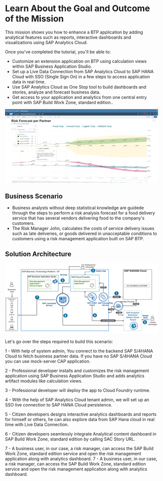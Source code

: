 # Learn About the Goal and Outcome of the Mission

This mission shows you how to enhance a BTP application by adding analytical features such as reports, interactive dashboards and visualizations using SAP Analytics Cloud.

Once you've completed the tutorial, you'll be able to:
*	Customize an extension application on BTP using calculation views within SAP Business Application Studio.
*	Set up a Live Data Connection from SAP Analytics Cloud to SAP HANA Cloud with SSO (Single Sign On) in a few steps to access application data in real time.
*	Use SAP Analytics Cloud as One Stop tool to build dashboards and stories, analyze and forecast business data.
*	Get access to your application and analytics from one central entry point with SAP Build Work Zone, standard edition..

![Scenario Overview](.\scenario-overview.jpg)

## Business Scenario

* Business analysts without deep statistical knowledge are guidede through the steps to perform a risk analysis forecast for a food delivery service that has several vendors delivering food to the company's customers.
* The Risk Manager John, calculates the costs of service delivery issues such as late deliveries, or goods delivered in unacceptable conditions to customers
using a risk management application built on SAP BTP.

## Solution Architecture

 ![Solution Architecture](.\solution-architecture.jpg)

Let's go over the steps required to build this scenario:

1 - With help of system admin, You connect to the backend SAP S/4HANA Cloud to fetch business partner data. If you have no SAP S/4HANA Cloud you can use mock-server CAP application.

2 - Professional developer installs and customizes the risk management application using SAP Business Application Studio and adds analytics artifact modules like calculation views.

3 - Professional developer will deploy the app to Cloud Foundry runtime.

4 - With the help of SAP Analytics Cloud tenant admin, we will set up an SSO live connection to SAP HANA Cloud persistence.

5 - Citizen developers designs interactive analytics dashboards and reports for himself or others, he can also explore data from SAP Hana cloud in real time with Live Data Connection.

6 - Citizen developers seamlessly integrate Analytical content dashboard in SAP Build Work Zone, standard edition by calling SAC Story URL.

7 - A business user, in our case, a risk manager, can access the SAP Build Work Zone, standard edition service and open the risk management application along with analytics dashboard.
7 - A business user, in our case, a risk manager, can access the SAP Build Work Zone, standard edition service and open the risk management application along with analytics dashboard.

